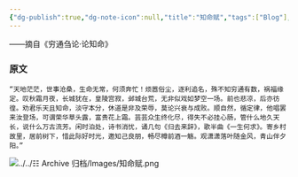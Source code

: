 ```yaml
---
{"dg-publish":true,"dg-note-icon":null,"title":"知命赋","tags":["Blog"],"permalink":"/🌓Interest_兴趣/Classic 经典/知命赋/","dgPassFrontmatter":true,"noteIcon":null,"created":"2024-09-05T12:14:54.433+08:00","updated":"2024-09-14T21:49:44.427+08:00"}
---
```


——摘自《穷通刍论·论知命》
### 原文
~~~
“天地茫茫，世事沧桑，生命无常，何须奔忙！烦嚣俗尘，逐利追名，殊不知穷通有数，祸福缘定。叹秋霜月夜，长城犹在，皇陵宫寂，邺城台荒，无非似戏如梦空一场。前也悲凉，后亦彷徨。劝君乐天且知命，淡守本分，休道是非及荣辱，莫论兴衰与成败。顺自然，循定律，他唱罢来汝登场，可谓荣华草头露，富贵花上霜。芸芸众生终化尽，得失不必挂心肠，管什么地久天长，说什么万古流芳。闲时泊处，诗书消忧，诵几句《归去来辞》，歌半曲《一生何求》。寄乡村故里，居前树下，惜此际好时光，邀知己良朋，畅尽樽前酒一觞。观潇潇落叶随金风，青山伴夕阳。”
~~~
![../../☷ Archive 归档/Images/知命赋.png](/img/user/%E2%98%B7%20Archive%20%E5%BD%92%E6%A1%A3/Images/%E7%9F%A5%E5%91%BD%E8%B5%8B.png)